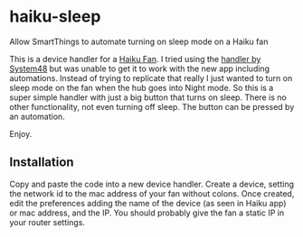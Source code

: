 # haiku-sleep
Allow SmartThings to automate turning on sleep mode on a Haiku fan

This is a device handler for a [Haiku Fan](https://www.bigassfans.com/for-home/). I tried using the [handler by System48](https://community.smartthings.com/t/haiku-fan-senseme-two-way-assistance/40204) but was unable to get it to work with the new app including automations. Instead of trying to replicate that really I just wanted to turn on sleep mode on the fan when the hub goes into Night mode. So this is a super simple handler with just a big button that turns on sleep. There is no other functionality, not even turning off sleep. The button can be pressed by an automation.

Enjoy.

## Installation

Copy and paste the code into a new device handler. Create a device, setting the network id to the mac address of your fan without colons. Once created, edit the preferences adding the name of the device (as seen in Haiku app) or mac address, and the IP. You should probably give the fan a static IP in your router settings.
